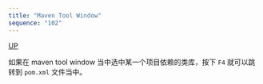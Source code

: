 ```yaml
---
title: "Maven Tool Window"
sequence: "102"
---
```


[UP](/intellij-idea.html)


如果在 maven tool window 当中选中某一个项目依赖的类库，按下 `F4` 就可以跳转到 `pom.xml` 文件当中。
